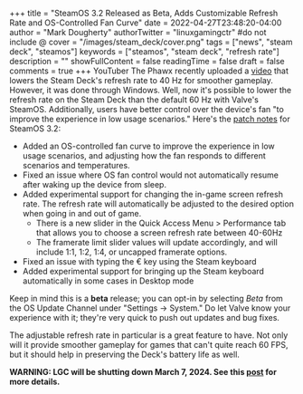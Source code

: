 +++
title = "SteamOS 3.2 Released as Beta, Adds Customizable Refresh Rate and OS-Controlled Fan Curve"
date = 2022-04-27T23:48:20-04:00
author = "Mark Dougherty"
authorTwitter = "linuxgamingctr" #do not include @
cover = "/images/steam_deck/cover.png"
tags = ["news", "steam deck", "steamos"]
keywords = ["steamos", "steam deck", "refresh rate"]
description = ""
showFullContent = false
readingTime = false
draft = false
comments = true
+++
YouTuber The Phawx recently uploaded a [video](https://youtu.be/1ZImJANp_-k) that lowers the Steam Deck's refresh rate to 40 Hz for smoother gameplay. However, it was done through Windows. Well, now it's possible to lower the refresh rate on the Steam Deck than the default 60 Hz with Valve's SteamOS. Additionally, users have better control over the device's fan "to improve the experience in low usage scenarios." Here's the [patch notes](https://steamcommunity.com/app/1675200/discussions/0/3269060419612777126/) for SteamOS 3.2:

- Added an OS-controlled fan curve to improve the experience in low usage scenarios, and adjusting how the fan responds to different scenarios and temperatures.
- Fixed an issue where OS fan control would not automatically resume after waking up the device from sleep.
- Added experimental support for changing the in-game screen refresh rate. The refresh rate will automatically be adjusted to the desired option when going in and out of game.
  - There is a new slider in the Quick Access Menu > Performance tab that allows you to choose a screen refresh rate between 40-60Hz
  - The framerate limit slider values will update accordingly, and will include 1:1, 1:2, 1:4, or uncapped framerate options.
- Fixed an issue with typing the € key using the Steam keyboard
- Added experimental support for bringing up the Steam keyboard automatically in some cases in Desktop mode

Keep in mind this is a **beta** release; you can opt-in by selecting *Beta* from the OS Update Channel under "Settings -> System." Do let Valve know your experience with it; they're very quick to push out updates and bug fixes.

The adjustable refresh rate in particular is a great feature to have. Not only will it provide smoother gameplay for games that can't quite reach 60 FPS, but it should help in preserving the Deck's battery life as well.

**WARNING: LGC will be shutting down March 7, 2024. See this [post](https://linuxgamingcentral.com/posts/the-end-of-lgc/) for more details.**
